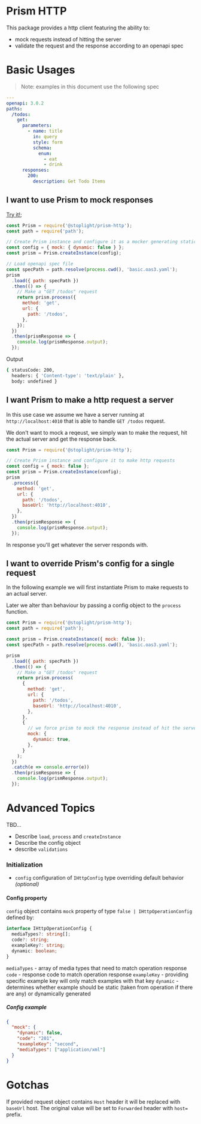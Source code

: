 # Prism HTTP

This package provides a http client featuring the ability to:

- mock requests instead of hitting the server
- validate the request and the response according to an openapi spec

# Basic Usages

> Note: examples in this document use the following spec

```yaml
---
openapi: 3.0.2
paths:
  /todos:
    get:
      parameters:
        - name: title
          in: query
          style: form
          schema:
            enum:
              - eat
              - drink
      responses:
        200:
          description: Get Todo Items
```

## I want to use Prism to mock responses

[Try it!](https://repl.it/@ChrisMiaskowski/prism-http-client-basic-mocking);

```javascript
const Prism = require('@stoplight/prism-http');
const path = require('path');

// Create Prism instance and configure it as a mocker generating static examples
const config = { mock: { dynamic: false } };
const prism = Prism.createInstance(config);

// Load openapi spec file
const specPath = path.resolve(process.cwd(), 'basic.oas3.yaml');
prism
  .load({ path: specPath })
  .then(() => {
    // Make a "GET /todos" request
    return prism.process({
      method: 'get',
      url: {
        path: '/todos',
      },
    });
  })
  .then(prismResponse => {
    console.log(prismResponse.output);
  });
```

Output

```bash
{ statusCode: 200,
  headers: { 'Content-type': 'text/plain' },
  body: undefined }
```

## I want Prism to make a http request a server

In this use case we assume we have a server running at `http://localhost:4010`
that is able to handle `GET /todos` request.

We don't want to mock a reqeust, we simply wan to make the request, hit the actual server and get the response back.

```javascript
const Prism = require('@stoplight/prism-http');

// Create Prism instance and configure it to make http requests
const config = { mock: false };
const prism = Prism.createInstance(config);
prism
  .process({
    method: 'get',
    url: {
      path: '/todos',
      baseUrl: 'http://localhost:4010',
    },
  })
  .then(prismResponse => {
    console.log(prismResponse.output);
  });
```

In response you'll get whatever the server responds with.

## I want to override Prism's config for a single request

In the following example we will first instantiate Prism to make requests to an actual server.

Later we alter than behaviour by passing a config object to the `process` function.

```javascript
const Prism = require('@stoplight/prism-http');
const path = require('path');

const prism = Prism.createInstance({ mock: false });
const specPath = path.resolve(process.cwd(), 'basic.oas3.yaml');

prism
  .load({ path: specPath })
  .then(() => {
    // Make a "GET /todos" request
    return prism.process(
      {
        method: 'get',
        url: {
          path: '/todos',
          baseUrl: 'http://localhost:4010',
        },
      },
      {
        // we force prism to mock the response instead of hit the server
        mock: {
          dynamic: true,
        },
      }
    );
  })
  .catch(e => console.error(e))
  .then(prismResponse => {
    console.log(prismResponse.output);
  });
```

# Advanced Topics

TBD...

- Describe `load`, `process` and `createInstance`
- Describe the config object
- describe `validations`

### Initialization

- `config` configuration of `IHttpConfig` type overriding default behavior _(optional)_

#### Config property

`config` object contains `mock` property of type `false | IHttpOperationConfig` defined by:

```ts
interface IHttpOperationConfig {
  mediaTypes?: string[];
  code?: string;
  exampleKey?: string;
  dynamic: boolean;
}
```

`mediaTypes` - array of media types that need to match operation response
`code` - response code to match operation response
`exampleKey` - providing specific example key will only match examples with that key
`dynamic` - determines whether example should be static (taken from operation if there are any) or dynamically generated

##### Config example

```json
{
  "mock": {
    "dynamic": false,
    "code": "201",
    "exampleKey": "second",
    "mediaTypes": ["application/xml"]
  }
}
```

# Gotchas

If provided request object contains `Host` header it will be replaced with `baseUrl` host. The original value will be set to `Forwarded` header with `host=` prefix.
